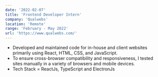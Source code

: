 ```yaml
---
date: '2022-02-07'
title: 'Frontend Developer Intern'
company: 'Qualwebs'
location: 'Remote'
range: 'February - May 2022'
url: 'https://www.qualwebs.com/'
---
```


- Developed and maintained code for in-house and client websites primarily using React, HTML, CSS, and JavaScript.
-  To ensure cross-browser compatibility and responsiveness, I tested sites manually in a variety of browsers and mobile devices.
- Tech Stack = ReactJs, TypeScript and ElectronJs